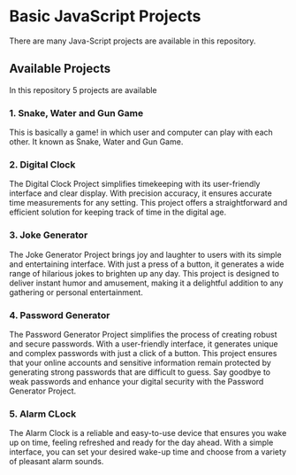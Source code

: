 # Basic JavaScript Projects

There are many Java-Script projects are available in this repository.

## Available Projects

In this repository 5 projects are available

### 1. Snake, Water and Gun Game

This is basically a game! in which user and computer can play with each other. It known as Snake, Water and Gun Game.

### 2. Digital Clock

The Digital Clock Project simplifies timekeeping with its user-friendly interface and clear display. With precision accuracy, it ensures accurate time measurements for any setting. This project offers a straightforward and efficient solution for keeping track of time in the digital age.

### 3. Joke Generator

The Joke Generator Project brings joy and laughter to users with its simple and entertaining interface. With just a press of a button, it generates a wide range of hilarious jokes to brighten up any day. This project is designed to deliver instant humor and amusement, making it a delightful addition to any gathering or personal entertainment. 

### 4. Password Generator

The Password Generator Project simplifies the process of creating robust and secure passwords. With a user-friendly interface, it generates unique and complex passwords with just a click of a button. This project ensures that your online accounts and sensitive information remain protected by generating strong passwords that are difficult to guess. Say goodbye to weak passwords and enhance your digital security with the Password Generator Project.

### 5. Alarm CLock

The Alarm Clock is a reliable and easy-to-use device that ensures you wake up on time, feeling refreshed and ready for the day ahead. With a simple interface, you can set your desired wake-up time and choose from a variety of pleasant alarm sounds.


